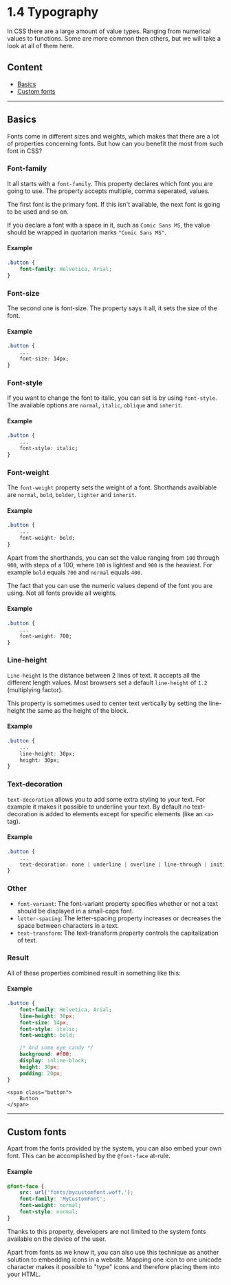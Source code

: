 # 1.4 Typography

In CSS there are a large amount of value types. Ranging from numerical values to functions. Some are more common then others, but we will take a look at all of them here.

## Content

* [Basics](1-4-typography.md#basics)
* [Custom fonts](1-4-typography.md#custom-fonts)

---

## Basics

Fonts come in different sizes and weights, which makes that there are a lot of properties concerning fonts. But how can you benefit the most from such font in CSS?

### Font-family

It all starts with a `font-family`. This property declares which font you are going to use. The property accepts multiple, comma seperated, values.

The first font is the primary font. If this isn't available, the next font is going to be used and so on.

If you declare a font with a space in it, such as `Comic Sans MS`, the value should be wrapped in quotarion marks `"Comic Sans MS"`.

#### Example

```css
.button {
    font-family: Helvetica, Arial;
}
```

### Font-size

The second one is font-size. The property says it all, it sets the size of the font.

#### Example

```css
.button {
    ...
    font-size: 14px;
}
```

### Font-style

If you want to change the font to italic, you can set is by using `font-style`. The available options are `normal`, `italic`, `oblique` and `inherit`.

#### Example

```css
.button {
    ...
    font-style: italic;
}
```

### Font-weight

The `font-weight` property sets the weight of a font. Shorthands avaiblable are `normal`, `bold`, `bolder`, `lighter` and `inherit`.

#### Example

```css
.button {
    ...
    font-weight: bold;
}
```

Apart from the shorthands, you can set the value ranging from `100` through `900`, with steps of a 100, where `100` is lightest and `900` is the heaviest. For example `bold` equals `700` and `normal` equals `400`.

The fact that you can use the numeric values depend of the font you are using. Not all fonts provide all weights.

#### Example

```css
.button {
    ...
    font-weight: 700;
}
```

### Line-height

`Line-height` is the distance between 2 lines of text. it accepts all the different length values. Most browsers set a default `line-height` of `1.2` \(multiplying factor\).

This property is sometimes used to center text vertically by setting the line-height the same as the height of the block.

#### Example

```css
.button {
    ...
    line-height: 30px;
    height: 30px;
}
```

### Text-decoration

`text-decoration` allows you to add some extra styling to your text. For example it makes it possible to underline your text. By default no text-decoration is added to elements except for specific elements \(like an `<a>` tag\).

#### Example

```css
.button {
    ...
    text-decoration: none | underline | overline | line-through | initial | inherit;
}
```

### Other

* `font-variant`: The font-variant property specifies whether or not a text should be displayed in a small-caps font.
* `letter-spacing`: The letter-spacing property increases or decreases the space between characters in a text.
* `text-transform`: The text-transform property controls the capitalization of text.

### Result

All of these properties combined result in something like this:

#### Example

```css
.button {
    font-family: Helvetica, Arial;
    line-height: 30px;
    font-size: 14px;
    font-style: italic;
    font-weight: bold;

    /* And some eye candy */
    background: #f00;
    display: inline-block;
    height: 30px;
    padding: 20px;
}
```

```markup
<span class="button">
    Button
</span>
```

---

## Custom fonts

Apart from the fonts provided by the system, you can also embed your own font. This can be accomplished by the `@font-face` at-rule.

#### Example

```css
@font-face {
    src: url('fonts/mycustomfont.woff.');
    font-family: 'MyCustomFont';
    font-weight: normal;
    font-style: normal;
}
```

Thanks to this property, developers are not limited to the system fonts available on the device of the user.

Apart from fonts as we know it, you can also use this technique as another solution to embedding icons in a website. Mapping one icon to one unicode character makes it possible to "type" icons and therefore placing them into your HTML.

